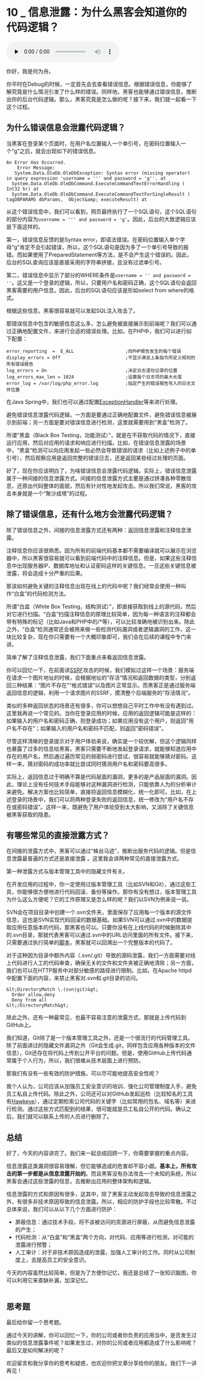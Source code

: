 # 10 _ 信息泄露：为什么黑客会知道你的代码逻辑？

<audio id="audio" title="10 | 信息泄露：为什么黑客会知道你的代码逻辑？" controls="" preload="none"><source id="mp3" src="https://static001.geekbang.org/resource/audio/06/ec/061d047486a988d2e4a98421baa5cdec.mp3"></audio>

你好，我是何为舟。

你平时在Debug的时候，一定首先会去查看错误信息。根据错误信息，你能够了解究竟是什么情况引发了什么样的错误。同样地，黑客也能够通过错误信息，推断出你的后台代码逻辑。那么，黑客究竟是怎么做的呢？接下来，我们就一起看一下这个过程。

## 为什么错误信息会泄露代码逻辑？

当黑客在登录某个页面时，在用户名位置输入一个单引号，在密码位置输入一个“g”之后，就会出现如下的错误信息。

```
An Error Has Occurred.
    Error Message:
   System.Data.OleDb.OleDbException: Syntax error (missing operator) in query expression 'username = ''' and password = 'g''. at
  System.Data.OleDb.OleDbCommand.ExecuteCommandTextErrorHandling ( Int32 hr) at
  System.Data.OleDb.OleDbCommand.ExecuteCommandTextForSingleResult ( tagDBPARAMS dbParams,  Object&amp; executeResult) at 

```

从这个错误信息中，我们可以看到，网页最终执行了一个SQL语句，这个SQL语句的部分内容为`username = ''' and password = 'g'`。因此，后台的大致逻辑应该是下面这样的。

第一，错误信息反馈的是Syntax error，即语法错误。在密码位置输入单个字母“g”肯定不会引起错误，所以，这个SQL语句是因为多了一个单引号导致的报错。而如果使用了PreparedStatement等方法，是不会产生这个错误的。因此，后台的SQL查询应该是直接采用的字符串拼接，且没有过滤单引号。

第二，错误信息中显示了部分的WHERE条件是`username = '' and password = ''`。这又是一个登录的逻辑，所以，只要用户名和密码正确，这个SQL语句会返回黑客需要的用户信息。因此，后台的SQL语句应该是形如select from where的格式。

根据这些信息，黑客很容易就可以发起SQL注入攻击了。

那错误信息中包含的敏感信息这么多，怎么避免被直接展示到前端呢？我们可以通过正确地配置文件，来进行合适的错误处理。比如，在PHP中，我们可以进行如下配置：

```
error_reporting  =  E_ALL                   ;向PHP报告发生的每个错误   
display_errors = Off                        ;不显示满足上条指令所定义规则的所有错误报告   
log_errors = On                             ;决定日志语句记录的位置   
log_errors_max_len = 1024                   ;设置每个日志项的最大长度   
error_log = /var/log/php_error.log          ;指定产生的错误报告写入的日志文件位置  

```

在Java Spring中，我们也可以通过配置[ExceptionHandler](https://www.baeldung.com/exception-handling-for-rest-with-spring)等来进行处理。

避免错误信息泄露代码逻辑，一方面是要通过正确地配置文件，避免错误信息被展示到前端；另一方面是要对错误信息进行检测，这里就需要用到“黑盒”检测了。

所谓“黑盒（Black Box Testing，功能测试）”，就是在不获取代码的情况下，直接运行应用，然后对应用的请求和响应进行扫描。比如，在错误信息泄露的场景中，“黑盒”检测可以向应用发起一些必然会导致错误的请求（比如上述例子中的单引号），然后观察应用是返回完整的错误日志，还是返回某些经过处理的页面。

好了，现在你应该明白了，为啥错误信息会泄露代码逻辑。实际上，错误信息泄露属于一种间接的信息泄露方式。间接的信息泄露方式主要是通过拼凑各种零散信息，还原出代码整体的面貌，然后有针对性地发起攻击。所以我们常说，黑客的攻击本身就是一个“聚沙成塔”的过程。

## 除了错误信息，还有什么地方会泄露代码逻辑？

除了错误信息之外，间接的信息泄露方式还有两种：返回信息泄露和注释信息泄露。

注释信息你应该很熟悉。因为所有的前端代码基本都不需要编译就可以展示在浏览器中，所以黑客很容易就可以看到前端代码中的注释信息。但是，如果这些注释信息中出现服务器IP、数据库地址和认证密码这样的关键信息。一旦这些关键信息被泄露，将会造成十分严重的后果。

那该如何避免关键的注释信息出现在线上的代码中呢？我们经常会使用一种叫作“白盒”的代码检测方法。

所谓“白盒（White Box Testing，结构测试）”，即直接获取到线上的源代码，然后对它进行扫描。“白盒”扫描注释信息的原理比较简单，因为每一种语言的注释都会带有特殊的标记（比如Java和PHP中的/*等），可以比较准确地被识别出来。除此之外，“白盒”检测通常还会被用来做一些检测代码漏洞或者逻辑漏洞的工作，这一块比较复杂，现在你只需要有一个大概印象即可，我们会在后续的课程中专门来讲。

简单了解了注释信息泄露，我们下面重点来看返回信息泄露。

你可以回忆一下，在前面讲[SSRF](https://time.geekbang.org/column/article/182074)攻击的时候，我们模拟过这样一个场景：服务端在请求一个图片地址的时候，会根据地址的“存活”情况和返回数据的类型，分别返回三种结果：“图片不存在”“格式错误”以及图片正常显示。而黑客正是通过服务端返回信息的逻辑，利用一个请求图片的SSRF，摸清整个后端服务的“存活情况”。

类似的多种返回状态的场景还有很多，你可以想想自己平时工作中有没有遇到过。这里我再说一个常见的。当你在登录应用的时候，应用的返回逻辑可能是这样的：如果输入的用户名和密码正确，则登录成功；如果应用没有这个用户，则返回“用户名不存在”；如果输入的用户名和密码不匹配，则返回“密码错误”。

尽管这样清晰的登录提示对于用户体验来说，确实是一个较优解，但这个逻辑同样也暴露了过多的信息给黑客。黑客只需要不断地发起登录请求，就能够知道应用中存在的用户名，然后通过遍历常见的弱密码进行尝试，很容易就能够猜对密码。这样一来，猜对密码的成功率就比尝试同时猜测用户名和密码要高很多。

实际上，返回信息过于明确不算是代码层面的漏洞，更多的是产品层面的漏洞。因此，理论上没有任何技术手段能够对这种漏洞进行检测，只能依靠人为的分析审计来避免。解决方案也比较简单，直接将返回信息模糊化、统一化即可。比如，在上述登录的场景中，我们可以将两种登录失败的返回信息，统一修改为“用户名不存在或密码错误”。这样一来，既避免了用户体验受到太大影响，又消除了关键信息被黑客获取的隐患。

## 有哪些常见的直接泄露方式？

在间接的泄露方式中，黑客可以通过“蛛丝马迹”，推断出服务代码的逻辑。但是信息泄露最普遍的方式还是直接泄露 。这里我会讲两种常见的直接泄露方式。

第一种泄露方式与版本管理工具中的隐藏文件有关。

在开发应用的过程中，你一定使用过版本管理工具（比如SVN和Git），通过这些工具，你能够很方便地进行代码回滚、备份等操作。那你有没有想过，版本管理工具为什么这么方便呢？它的工作原理又是怎么样的呢？我们以SVN为例来说一说。

SVN会在项目目录中创建一个.svn文件夹，里面保存了应用每一个版本的源文件信息，这也是SVN实现代码回滚的数据基础。如果SVN可以通过.svn中的数据提取应用任意版本的代码，那黑客也可以。只要你没有在上线代码的时候删除其中的.svn目录，那就代表黑客可以通过.svn中的URL访问里面的所有文件。接下来，只需要通过执行简单的[脚本](https://github.com/admintony/svnExploit)，黑客就可以回溯出一个完整版本的代码了。

对于这种因为目录中额外内容（.svn/.git）导致的源码泄露，我们一方面需要对线上代码进行人工的代码审查，确保无关的文件和文件夹被正确地清除；另一方面，我们也可以在HTTP服务中对部分敏感的路径进行限制。比如，在Apache httpd中配置下面的内容，来禁止黑客对.svn和.git目录的访问。

```
&lt;DirectoryMatch \.(svn|git)&gt;
  Order allow,deny
  Deny from all
&lt;/DirectoryMatch&gt;

```

除此之外，还有一种最常见、也最不容易注意的泄露方式，那就是上传代码到GitHub上。

我们知道，Git除了是一个版本管理工具之外，还是一个很流行的代码管理工具。除了前面讲过的隐藏文件漏洞之外（Git会生成.git，同样包含应用各种版本的文件信息），Git还存在将代码上传到公开平台的问题。但是，使用GitHub上传代码通常属于个人行为，所以，我们很难从技术层面上进行预防。

那我们有没有一些有效的防护措施，可以尽可能地提高安全性呢？

我个人认为，公司应该从加强员工安全意识的培训、强化公司管理制度入手，避免员工私自上传代码。除此之外，公司还可以对GitHub发起巡检（比较知名的工具有[Hawkeye](https://github.com/0xbug/Hawkeye)），通过定期检索公司代码的关键字（比如常用的包名、域名等）来进行检测。通过这些方式匹配到的结果，很可能就是员工私自公开的代码。确认之后，我们就可以联系上传的人员进行删除了。

## 总结

好了，今天的内容讲完了。我们来一起总结回顾一下，你需要掌握的重点内容。

信息泄露这类漏洞很容易理解，但它能够造成的危害却不容小觑。**基本上，所有攻击的第一步都是从信息泄露开始的**。而且黑客没有办法攻击一个未知的系统，所以黑客会通过这些泄露的信息，去推断出应用的整体架构和逻辑。

信息泄露的方式和原因有很多，这其中，除了黑客主动发起攻击导致的信息泄露之外，有很多非技术原因导致的信息泄露。所以，相应的防护手段也比较零散。不过总体来说，我们可以从以下几个方面进行防护：

- 屏蔽信息：通过技术手段，将不该被访问的资源进行屏蔽，从而避免信息泄露的产生；
- 代码检测：从“白盒”和“黑盒”两个方向，对代码、应用等进行检测，对可能的泄露进行预警；
- 人工审计：对于非技术原因造成的泄露，加强人工审计的工作。同时从公司制度上，去提高员工的安全意识。

今天的内容虽然比较简单，但是为了方便你记忆，我还是总结了一张知识脑图，你可以利用它来查缺补漏，加深记忆。

<img src="https://static001.geekbang.org/resource/image/9a/ad/9a522b774b1e2b40a94894c54300c3ad.jpg" alt="">

## 思考题

最后给你留一个思考题。

通过今天的讲解，你可以回忆一下，你的公司或者你负责的应用当中，是否发生过类似的信息泄露事件呢？如果发生过，对你的公司或者应用都造成了什么影响呢？最后又是如何解决的呢？

欢迎留言和我分享你的思考和疑惑，也欢迎你把文章分享给你的朋友。我们下一讲再见！
